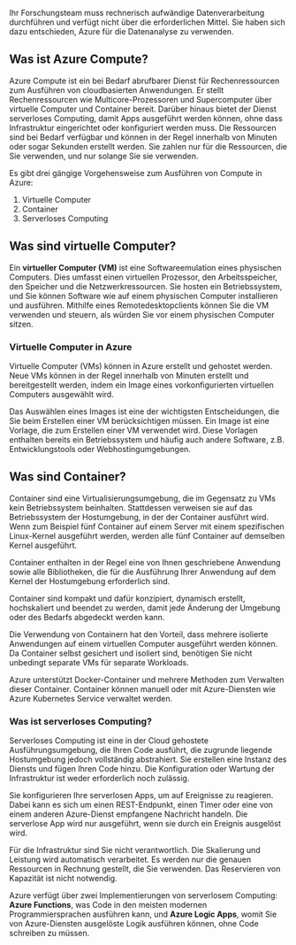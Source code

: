 Ihr Forschungsteam muss rechnerisch aufwändige Datenverarbeitung durchführen und verfügt nicht über die erforderlichen Mittel. Sie haben sich dazu entschieden, Azure für die Datenanalyse zu verwenden.

## <a name="what-is-azure-compute"></a>Was ist Azure Compute?
Azure Compute ist ein bei Bedarf abrufbarer Dienst für Rechenressourcen zum Ausführen von cloudbasierten Anwendungen. Er stellt Rechenressourcen wie Multicore-Prozessoren und Supercomputer über virtuelle Computer und Container bereit. Darüber hinaus bietet der Dienst serverloses Computing, damit Apps ausgeführt werden können, ohne dass Infrastruktur eingerichtet oder konfiguriert werden muss. Die Ressourcen sind bei Bedarf verfügbar und können in der Regel innerhalb von Minuten oder sogar Sekunden erstellt werden. Sie zahlen nur für die Ressourcen, die Sie verwenden, und nur solange Sie sie verwenden.

Es gibt drei gängige Vorgehensweise zum Ausführen von Compute in Azure:
1. Virtuelle Computer
1. Container
1. Serverloses Computing

## <a name="what-are-virtual-machines"></a>Was sind virtuelle Computer?

Ein **virtueller Computer (VM)** ist eine Softwareemulation eines physischen Computers. Dies umfasst einen virtuellen Prozessor, den Arbeitsspeicher, den Speicher und die Netzwerkressourcen. Sie hosten ein Betriebssystem, und Sie können Software wie auf einem physischen Computer installieren und ausführen. Mithilfe eines Remotedesktopclients können Sie die VM verwenden und steuern, als würden Sie vor einem physischen Computer sitzen.

### <a name="virtual-machines-in-azure"></a>Virtuelle Computer in Azure

Virtuelle Computer (VMs) können in Azure erstellt und gehostet werden. Neue VMs können in der Regel innerhalb von Minuten erstellt und bereitgestellt werden, indem ein Image eines vorkonfigurierten virtuellen Computers ausgewählt wird.

Das Auswählen eines Images ist eine der wichtigsten Entscheidungen, die Sie beim Erstellen einer VM berücksichtigen müssen. Ein Image ist eine Vorlage, die zum Erstellen einer VM verwendet wird. Diese Vorlagen enthalten bereits ein Betriebssystem und häufig auch andere Software, z.B. Entwicklungstools oder Webhostingumgebungen.

## <a name="what-are-containers"></a>Was sind Container?

Container sind eine Virtualisierungsumgebung, die im Gegensatz zu VMs kein Betriebssystem beinhalten. Stattdessen verweisen sie auf das Betriebssystem der Hostumgebung, in der der Container ausführt wird. Wenn zum Beispiel fünf Container auf einem Server mit einem spezifischen Linux-Kernel ausgeführt werden, werden alle fünf Container auf demselben Kernel ausgeführt. 

Container enthalten in der Regel eine von Ihnen geschriebene Anwendung sowie alle Bibliotheken, die für die Ausführung Ihrer Anwendung auf dem Kernel der Hostumgebung erforderlich sind. 

Container sind kompakt und dafür konzipiert, dynamisch erstellt, hochskaliert und beendet zu werden, damit jede Änderung der Umgebung oder des Bedarfs abgedeckt werden kann.

Die Verwendung von Containern hat den Vorteil, dass mehrere isolierte Anwendungen auf einem virtuellen Computer ausgeführt werden können. Da Container selbst gesichert und isoliert sind, benötigen Sie nicht unbedingt separate VMs für separate Workloads.

Azure unterstützt Docker-Container und mehrere Methoden zum Verwalten dieser Container. Container können manuell oder mit Azure-Diensten wie Azure Kubernetes Service verwaltet werden.

### <a name="what-is-serverless-computing"></a>Was ist serverloses Computing?

Serverloses Computing ist eine in der Cloud gehostete Ausführungsumgebung, die Ihren Code ausführt, die zugrunde liegende Hostumgebung jedoch vollständig abstrahiert. Sie erstellen eine Instanz des Diensts und fügen Ihren Code hinzu. Die Konfiguration oder Wartung der Infrastruktur ist weder erforderlich noch zulässig.

Sie konfigurieren Ihre serverlosen Apps, um auf Ereignisse zu reagieren. Dabei kann es sich um einen REST-Endpunkt, einen Timer oder eine von einem anderen Azure-Dienst empfangene Nachricht handeln. Die serverlose App wird nur ausgeführt, wenn sie durch ein Ereignis ausgelöst wird. 

Für die Infrastruktur sind Sie nicht verantwortlich. Die Skalierung und Leistung wird automatisch verarbeitet. Es werden nur die genauen Ressourcen in Rechnung gestellt, die Sie verwenden. Das Reservieren von Kapazität ist nicht notwendig.

Azure verfügt über zwei Implementierungen von serverlosem Computing: **Azure Functions**, was Code in den meisten modernen Programmiersprachen ausführen kann, und **Azure Logic Apps**, womit Sie von Azure-Diensten ausgelöste Logik ausführen können, ohne Code schreiben zu müssen.
